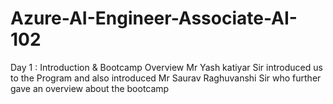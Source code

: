 # Azure-AI-Engineer-Associate-AI-102

Day 1 : Introduction & Bootcamp Overview
      Mr Yash katiyar Sir introduced us to the Program and also introduced Mr Saurav Raghuvanshi Sir
      who further gave an overview about the bootcamp
